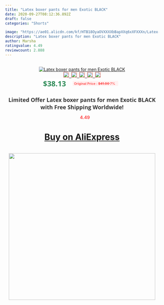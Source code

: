 ```yaml
---
title: "Latex boxer pants for men Exotic BLACK"
date: 2020-09-27T08:12:36.892Z
draft: false
categories: "Shorts"

image: "https://ae01.alicdn.com/kf/HTB18OyaOVXXXXbBapXXq6xXFXXXn/Latex-boxer-pants-for-men-Exotic-BLACK.jpg"
description: "Latex boxer pants for men Exotic BLACK"
author: Marsha
ratingvalue: 4.49
reviewcount: 2.888
---
```

<br>
<div style="text-align: center;">
<a href="https://s.click.aliexpress.com/e/_AUNJpT" target="_blank" rel="nofollow noopener noreferrer"><img alt="Latex boxer pants for men Exotic BLACK" class="magnifier-image" src="https://ae01.alicdn.com/kf/HTB18OyaOVXXXXbBapXXq6xXFXXXn/Latex-boxer-pants-for-men-Exotic-BLACK.jpg_640x640.jpg">
<br>
<img style="border:1px solid salmon" src="https://ae01.alicdn.com/kf/HTB18OyaOVXXXXbBapXXq6xXFXXXn/Latex-boxer-pants-for-men-Exotic-BLACK.jpg_120x120.jpg">&nbsp;&nbsp;<img style="border:1px solid salmon" src="https://ae01.alicdn.com/kf/HTB1a.GxOVXXXXbUXVXXq6xXFXXXT/Latex-boxer-pants-for-men-Exotic-BLACK.jpg_120x120.jpg">&nbsp;&nbsp;<img style="border:1px solid salmon" src="https://ae01.alicdn.com/kf/HTB1sw1wOVXXXXb4XFXXq6xXFXXXb/Latex-boxer-pants-for-men-Exotic-BLACK.jpg_120x120.jpg">&nbsp;&nbsp;<img style="border:1px solid salmon" src="https://ae01.alicdn.com/kf/HTB1gh92OVXXXXXNXXXXq6xXFXXXv/Latex-boxer-pants-for-men-Exotic-BLACK.jpg_120x120.jpg">&nbsp;&nbsp;<img style="border:1px solid salmon" src="https://ae01.alicdn.com/kf/HTB18z1JOVXXXXaXXpXXq6xXFXXXO/Latex-boxer-pants-for-men-Exotic-BLACK.jpg_120x120.jpg"></a></div><br0>
<div style="text-align: center;"><span style="background-color: white; border: 0px; box-sizing: border-box; color: seagreen; display: inline-block; font-family: &quot;open sans&quot; , &quot;arial&quot; , &quot;helvetica&quot; , sans-serif , &quot;heiti&quot;; font-size: 24px; font-stretch: inherit; font-weight: 700; line-height: inherit; margin: 0px 10px 0px 0px; padding: 0px; vertical-align: middle;">$38.13 </span>
<span style="background: rgb(255 , 241 , 241); border-radius: 3px; border: 0px; box-sizing: border-box; color: #ff4747; display: inline-block; font-family: inherit; font-size: 12px; font-stretch: inherit; font-style: inherit; font-variant: inherit; font-weight: 600; line-height: inherit; margin: 0px; padding: 2px 5px; transform: scale(0.9); vertical-align: middle;">Original Price : <b style="text-decoration: line-through;">$41.00 </b> 7%&nbsp;&nbsp;</span></div>
<h1 style="color: #333333; display: inline-block; font-family: &quot;open sans&quot; , &quot;arial&quot; , &quot;helvetica&quot; , sans-serif , &quot;heiti&quot;; font-size: 18px; font-stretch: inherit; font-weight: 700; text-align: center;">Limited Offer Latex boxer pants for men Exotic BLACK with Free Shipping Worldwide!</h1>
<div style="color: #ff4747; text-align: center;">
<img src="https://4.bp.blogspot.com/-M0ZcTcb-5uY/XleCXlxnR4I/AAAAAAAAAEc/OrjgMkXV1oMQFaCRZj5HQwOCBcu3w1FegCPcBGAYYCw/s1600/star.png" style="height: 15px;">&nbsp;<b>4.49</b></div>
<div class="button_cont" align="center"><a class="buynow_a" href="https://s.click.aliexpress.com/e/_AUNJpT" target="_blank" rel="nofollow noopener noreferrer"><H1>Buy on AliExpress</H1></a></div><br>
<div class="separator" style="clear: both; text-align: center;">
<img src="https://lh3.googleusercontent.com/-pTy5HemUv9M/XlePHvY0dAI/AAAAAAAAAE4/0nX5iRUoIWY8eMW9Dpxeirr157OZliDIgCLcBGAsYHQ/s1600/badge.gif" width="480">
</div>
